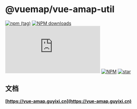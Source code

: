 
# @vuemap/vue-amap-util
[![npm (tag)](https://img.shields.io/npm/v/@vuemap/vue-amap-util)](https://www.npmjs.org/package/@vuemap/vue-amap-util)
[![NPM downloads](http://img.shields.io/npm/dm/@vuemap/vue-amap-util.svg)](https://npmjs.org/package/@vuemap/vue-amap-util)
![JS gzip size](http://img.badgesize.io/https://unpkg.com/@vuemap/vue-amap-util/dist/index.js?compression=gzip&label=gzip%20size:%20JS)
[![NPM](https://img.shields.io/npm/l/@vuemap/vue-amap-util)](https://gitee.com/guyangyang/vue-amap)
[![star](https://gitee.com/guyangyang/vue-amap/badge/star.svg?theme=dark)](https://gitee.com/guyangyang/vue-amap/stargazers)

## 文档
**[https://vue-amap.guyixi.cn](https://vue-amap.guyixi.cn)**
